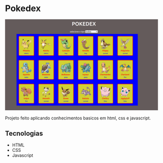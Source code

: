 # Pokedex

![preview](/preview.png)


Projeto feito aplicando conhecimentos basicos em html, css e javascript.


##  Tecnologias

- HTML
- CSS
- Javascript

